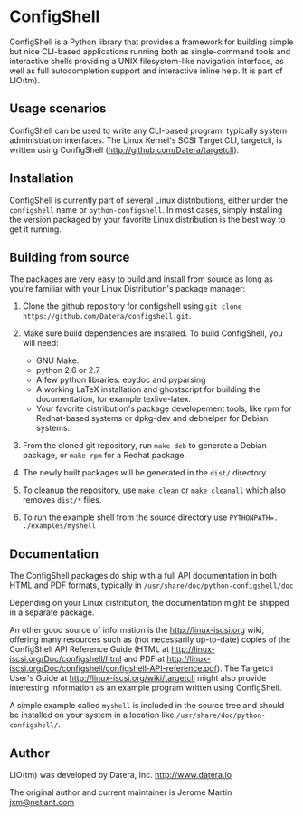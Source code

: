 # ConfigShell

ConfigShell is a Python library that provides a framework for building
simple but nice CLI-based applications running both as single-command
tools and interactive shells providing a UNIX filesystem-like navigation
interface, as well as full autocompletion support and interactive inline help.
It is part of LIO(tm).

## Usage scenarios

ConfigShell can be used to write any CLI-based program, typically system
administration interfaces. The Linux Kernel's SCSI Target CLI, targetcli,
is written using ConfigShell (http://github.com/Datera/targetcli).

## Installation

ConfigShell is currently part of several Linux distributions, either under the
`configshell` name or `python-configshell`. In most cases, simply installing
the version packaged by your favorite Linux distribution is the best way to get
it running.

## Building from source

The packages are very easy to build and install from source as long as
you're familiar with your Linux Distribution's package manager:

1.  Clone the github repository for configshell using `git clone
    https://github.com/Datera/configshell.git`.

2.  Make sure build dependencies are installed. To build ConfigShell, you will need:

	* GNU Make.
	* python 2.6 or 2.7
	* A few python libraries: epydoc and pyparsing
	* A working LaTeX installation and ghostscript for building the
	  documentation, for example texlive-latex.
	* Your favorite distribution's package developement tools, like rpm for
	  Redhat-based systems or dpkg-dev and debhelper for Debian systems.

3.  From the cloned git repository, run `make deb` to generate a Debian
    package, or `make rpm` for a Redhat package.

4.  The newly built packages will be generated in the `dist/` directory.

5.  To cleanup the repository, use `make clean` or `make cleanall` which also
    removes `dist/*` files.

6.  To run the example shell from the source directory use `PYTHONPATH=. ./examples/myshell`

## Documentation

The ConfigShell packages do ship with a full API documentation in both HTML and PDF
formats, typically in `/usr/share/doc/python-configshell/doc`

Depending on your Linux distribution, the documentation might be shipped in a
separate package.

An other good source of information is the http://linux-iscsi.org wiki,
offering many resources such as (not necessarily up-to-date) copies of the
ConfigShell API Reference Guide (HTML at
http://linux-iscsi.org/Doc/configshell/html and PDF at
http://linux-iscsi.org/Doc/configshell/configshell-API-reference.pdf).
The Targetcli User's Guide at http://linux-iscsi.org/wiki/targetcli might also
provide interesting information as an example program written using
ConfigShell.

A simple example called `myshell` is included in the source tree and should be
installed on your system in a location like `/usr/share/doc/python-configshell/`.

## Author

LIO(tm) was developed by Datera, Inc.
http://www.datera.io

The original author and current maintainer is
Jerome Martin <jxm@netiant.com>
